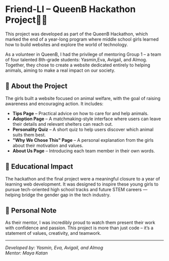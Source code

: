 # Friend-LI – QueenB Hackathon Project🦕👑

This project was developed as part of the QueenB Hackathon, which marked the end of a year-long program where middle school girls learned how to build websites and explore the world of technology.

As a volunteer in QueenB, I had the privilege of mentoring Group 1 – a team of four talented 8th-grade students: Yasmin,Eva, Avigail, and Almog. Together, they chose to create a website dedicated entirely to helping animals, aiming to make a real impact on our society.

## 🎯 About the Project

The girls built a website focused on animal welfare, with the goal of raising awareness and encouraging action. It includes:

- **Tips Page** – Practical advice on how to care for and help animals.
- **Adoption Page** – A matchmaking-style interface where users can leave their details and relevant shelters can reach out.
- **Personality Quiz** – A short quiz to help users discover which animal suits them best.
- **"Why We Chose This" Page** – A personal explanation from the girls about their motivation and values.
- **About Us Page** – Introducing each team member in their own words.

## 🌟 Educational Impact
The hackathon and the final project were a meaningful closure to a year of learning web development. It was designed to inspire these young girls to pursue tech-oriented high school tracks and future STEM careers — helping bridge the gender gap in the tech industry.

## 🧡 Personal Note

As their mentor, I was incredibly proud to watch them present their work with confidence and passion. This project is more than just code – it’s a statement of values, creativity, and teamwork.

---

*Developed by: Yasmin, Eva, Avigail, and Almog  
Mentor: Maya Katan*

